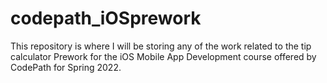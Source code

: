 # codepath_iOSprework
This repository is where I will be storing any of the work related to the tip calculator Prework for the iOS Mobile App Development course offered by CodePath for Spring 2022.
